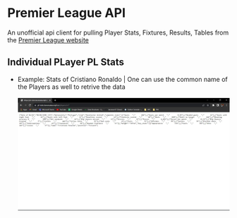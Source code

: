 # Premier League API 
An unofficial api client for pulling Player Stats, Fixtures, Results, Tables from the <a href="https://www.premierleague.com/">Premier League website</a> 
<H2>Individual PLayer PL Stats</H2> 
<ul>
  <li>Example: Stats of Cristiano Ronaldo | One can use the common name of the Players as well to retrive the data</li>
  <br> <img src="Premier League API/players_stats.jpg"><br>
